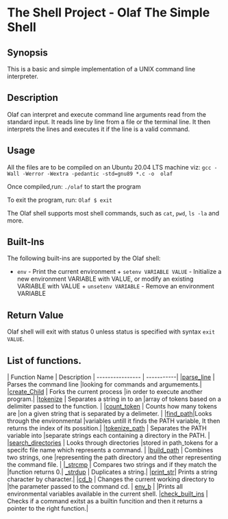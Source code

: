 # The Shell Project - Olaf The Simple Shell
## Synopsis
This is a basic and simple implementation of a UNIX command line interpreter.
## Description
Olaf can interpret and execute command line arguments read from the standard input. It reads line by line from a file 
or the terminal line. It then interprets the lines and executes it if the line is a valid command.
## Usage
All the files are to be compiled on an Ubuntu 20.04 LTS machine viz: ``` gcc -Wall -Werror -Wextra -pedantic -std=gnu89 *.c -o 
olaf ```
  
Once compiled,run: ```./olaf``` to start the program
  
To exit the program, run: ```Olaf $ exit```
  
The Olaf shell supports most shell commands, such as ```cat```, ```pwd```, ```ls -la``` and more.
## Built-Ins
The following built-ins are supported by the Olaf shell:
  
+ ```env``` - Print the current environment + ```setenv VARIABLE VALUE``` - Initialize a new environment VARIABLE with 
VALUE, or modify an existing VARIABLE with VALUE + ```unsetenv VARIABLE``` - Remove an environment VARIABLE
## Return Value
Olaf shell will exit with status 0 unless status is specified with syntax ```exit VALUE```.
## List of functions.
| Function Name | Description | ---------------- | -----------| 
|[parse_line](https://github.com/brk-a/simple_shell/blob/master/parsing_functions.c) | Parses the command line 
|looking for commands and argumements.| 
|[create_Child](https://github.com/brk-a/simple_shell/blob/master/parsing_functions.c) | Forks the current process 
|in order to execute another program.| 
|[tokenize](https://github.com/brk-a/simple_shell/blob/master/parsing_functions.c) | Separates a string in to an 
|array of tokens based on a delimiter passed to the function. | 
|[count_token](https://github.com/brk-a/simple_shell/blob/master/parsing_functions.c) | Counts how many tokens are 
|on a given string that is separated by a delimeter. | 
|[find_path](https://github.com/brk-a/simple_shell/blob/master/find_path.c)|Looks through the environmental 
|variables untill it finds the PATH variable, It then returns the index of its possition.| 
|[tokenize_path](https://github.com/brk-a/simple_shell/blob/master/find_path.c) | Separates the PATH variable into 
|separate strings each containing a directory in the PATH. | 
|[search_directories](https://github.com/brk-a/simple_shell/blob/master/find_path.c) | Looks through directories 
|stored in path_tokens for a specifc file name which represents a command. | 
|[build_path](https://github.com/brk-a/simple_shell/blob/master/find_path.c) | Combines two strings, one 
|representing the path directory and the other representing the command file. | 
|[_strcmp](https://github.com/brk-a/simple_shell/blob/master/hbtlib.c) | Compares two strings and if they match the 
|function returns 0.| [_strdup](https://github.com/brk-a/simple_shell/blob/master/hbtlib.c) | Duplicates a string.| 
|[print_str](https://github.com/brk-a/simple_shell/blob/master/hbtlib.c)| Prints a string character by character.| 
|[cd_b](https://github.com/brk-a/simple_shell/blob/master/builtins.c) | Changes the current working directory to 
|the parameter passed to the command cd. | [env_b](https://github.com/brk-aa/simple_shell/blob/master/builtins.c) | 
|Prints all environmental variables available in the current shell.
|[check_built_ins](https://github.com/brk-a/simple_shell/blob/master/builtins.c) | Checks if a command exitst as a builtin funcition and then it returns a pointer to the right function.|
